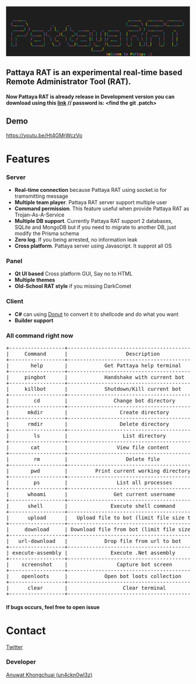 ![Welcome to Pattaya :)](https://github.com/Pattaya-Project/.github/blob/main/profile/pattaya_banner.png)

## Pattaya RAT is an experimental real-time based Remote Administrator Tool (RAT).<br>

#### Now Pattaya RAT is already release in Development version you can download using this <a href="https://drive.google.com/file/d/1S6eEFPZWZcPqyZywDhrsjZtgZ6HGJ0pC/view?usp=sharing" target="_blank">link</a> // password is: <find the git .patch>
## Demo
https://youtu.be/Ht4GMrWczVo

# Features
### Server
- <b>Real-time connection</b> because Pattaya RAT using socket.io for tramsmitting message
- <b>Multiple team player</b>. Pattaya RAT server support multiple user
- <b>Command permission</b>. This feature useful when provide Pattaya RAT as Trojan-As-A-Service
- <b>Multiple DB support</b>. Currently Pattaya RAT support 2 databases, SQLite and MongoDB but if you need to migrate to another DB, just modify the Prisma schema
- <b>Zero log</b>. If you being arrested, no information leak
- <b>Cross platform</b>. Pattaya server using Javascript. It supprot all OS

### Panel
- <b>Qt UI based</b> Cross platform GUI, Say no to HTML
- <b>Multiple themes</b>
- <b>Old-School RAT style</b> if you missing DarkComet

### Client
- <b>C#</b> can using <a href="https://github.com/TheWover/donut" target="_blank">Donut</a> to convert it to shellcode and do what you want
- <b>Builder support</b>


### All command right now
<pre>
+------------------+--------------------------------------------------+
|     Command      |                   Description                    |
+------------------+--------------------------------------------------+
|       help       |            Get Pattaya help terminal             |
+------------------+--------------------------------------------------+
|     pingbot      |            Handshake with current bot            |
+------------------+--------------------------------------------------+
|     killbot      |            Shutdown/Kill current bot             |
+------------------+--------------------------------------------------+
|        cd        |               Change bot directory               |
+------------------+--------------------------------------------------+
|      mkdir       |                 Create directory                 |
+------------------+--------------------------------------------------+
|      rmdir       |                 Delete directory                 |
+------------------+--------------------------------------------------+
|        ls        |                  List directory                  |
+------------------+--------------------------------------------------+
|       cat        |                View file content                 |
+------------------+--------------------------------------------------+
|        rm        |                   Delete file                    |
+------------------+--------------------------------------------------+
|       pwd        |         Print current working directory          |
+------------------+--------------------------------------------------+
|        ps        |                List all processes                |
+------------------+--------------------------------------------------+
|      whoami      |               Get current username               |
+------------------+--------------------------------------------------+
|      shell       |              Execute shell command               |
+------------------+--------------------------------------------------+
|      upload      |   Upload file to bot (limit file size to 10MB)   |
+------------------+--------------------------------------------------+
|     download     | Download file from bot (limit file size to 10MB) |
+------------------+--------------------------------------------------+
|   url-download   |            Drop file from url to bot             |
+------------------+--------------------------------------------------+
| execute-assembly |              Execute .Net assembly               |
+------------------+--------------------------------------------------+
|    screenshot    |                Capture bot screen                |
+------------------+--------------------------------------------------+
|    openloots     |            Open bot loots collection             |
+------------------+--------------------------------------------------+
|      clear       |                  Clear terminal                  |
+------------------+--------------------------------------------------+
</pre>
#### If bugs occurs, feel free to open issue
# Contact
<a href="https://twitter.com/haxtivitiez" target="_blank">Twitter</a>

### Developer
<a href="https://github.com/un4ckn0wl3z" target="_blank">Anuwat Khongchuai (un4ckn0wl3z)</a>







